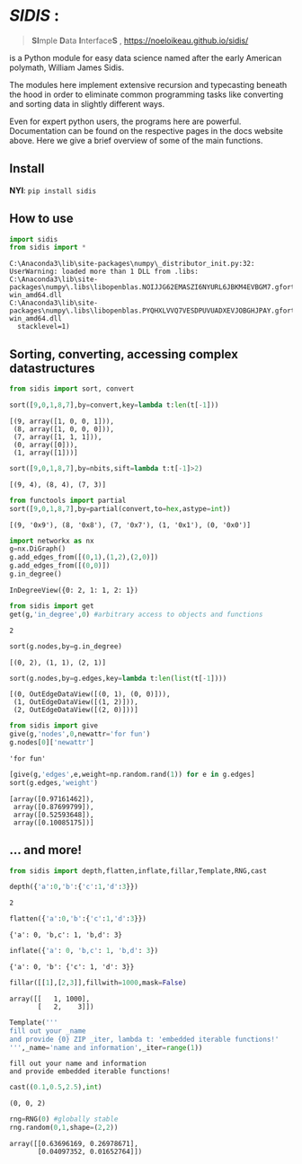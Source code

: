 # *SIDIS* :
> **SI**mple **D**ata **I**nterface**S** , https://noeloikeau.github.io/sidis/


is a Python module for easy data science named after the early American polymath, William James Sidis.

The modules here implement extensive recursion and typecasting beneath the hood in order to eliminate common programming tasks like converting and sorting data in slightly different ways. 

Even for expert python users, the programs here are powerful. Documentation can be found on the respective pages in the docs website above. Here we give a brief overview of some of the main functions.

## Install

**NYI**: `pip install sidis`

## How to use

```python
import sidis
from sidis import *
```

    C:\Anaconda3\lib\site-packages\numpy\_distributor_init.py:32: UserWarning: loaded more than 1 DLL from .libs:
    C:\Anaconda3\lib\site-packages\numpy\.libs\libopenblas.NOIJJG62EMASZI6NYURL6JBKM4EVBGM7.gfortran-win_amd64.dll
    C:\Anaconda3\lib\site-packages\numpy\.libs\libopenblas.PYQHXLVVQ7VESDPUVUADXEVJOBGHJPAY.gfortran-win_amd64.dll
      stacklevel=1)
    

## Sorting, converting, accessing complex datastructures

```python
from sidis import sort, convert
```

```python
sort([9,0,1,8,7],by=convert,key=lambda t:len(t[-1])) 
```




    [(9, array([1, 0, 0, 1])),
     (8, array([1, 0, 0, 0])),
     (7, array([1, 1, 1])),
     (0, array([0])),
     (1, array([1]))]



```python
sort([9,0,1,8,7],by=nbits,sift=lambda t:t[-1]>2)
```




    [(9, 4), (8, 4), (7, 3)]



```python
from functools import partial
sort([9,0,1,8,7],by=partial(convert,to=hex,astype=int)) 
```




    [(9, '0x9'), (8, '0x8'), (7, '0x7'), (1, '0x1'), (0, '0x0')]



```python
import networkx as nx
g=nx.DiGraph()
g.add_edges_from([(0,1),(1,2),(2,0)])
g.add_edges_from([(0,0)])
g.in_degree()
```




    InDegreeView({0: 2, 1: 1, 2: 1})



```python
from sidis import get
get(g,'in_degree',0) #arbitrary access to objects and functions
```




    2



```python
sort(g.nodes,by=g.in_degree)
```




    [(0, 2), (1, 1), (2, 1)]



```python
sort(g.nodes,by=g.edges,key=lambda t:len(list(t[-1])))
```




    [(0, OutEdgeDataView([(0, 1), (0, 0)])),
     (1, OutEdgeDataView([(1, 2)])),
     (2, OutEdgeDataView([(2, 0)]))]



```python
from sidis import give
give(g,'nodes',0,newattr='for fun')
g.nodes[0]['newattr']
```




    'for fun'



```python
[give(g,'edges',e,weight=np.random.rand(1)) for e in g.edges]
sort(g.edges,'weight')
```




    [array([0.97161462]),
     array([0.87699799]),
     array([0.52593648]),
     array([0.10085175])]



## ... and more!

```python
from sidis import depth,flatten,inflate,fillar,Template,RNG,cast
```

```python
depth({'a':0,'b':{'c':1,'d':3}})
```




    2



```python
flatten({'a':0,'b':{'c':1,'d':3}})
```




    {'a': 0, 'b,c': 1, 'b,d': 3}



```python
inflate({'a': 0, 'b,c': 1, 'b,d': 3})
```




    {'a': 0, 'b': {'c': 1, 'd': 3}}



```python
fillar([[1],[2,3]],fillwith=1000,mask=False)
```




    array([[   1, 1000],
           [   2,    3]])



```python
Template('''
fill out your _name
and provide {0} ZIP _iter, lambda t: 'embedded iterable functions!'
''',_name='name and information',_iter=range(1))
```




    fill out your name and information
    and provide embedded iterable functions! 



```python
cast((0.1,0.5,2.5),int)
```




    (0, 0, 2)



```python
rng=RNG(0) #globally stable
rng.random(0,1,shape=(2,2))
```




    array([[0.63696169, 0.26978671],
           [0.04097352, 0.01652764]])


